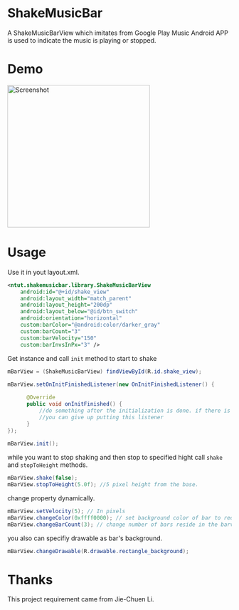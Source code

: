 ShakeMusicBar
=============

A ShakeMusicBarView which imitates from Google Play Music Android APP is used to indicate the music is playing or stopped. 

Demo
==
<img src="https://raw.github.com/zhang699/ShakeMusicBar/master/image/preview2.PNG" width="320" alt="Screenshot"/>


Usage
==
Use it in yout layout.xml.
```xml
<ntut.shakemusicbar.library.ShakeMusicBarView
    android:id="@+id/shake_view"
    android:layout_width="match_parent"
    android:layout_height="200dp"
    android:layout_below="@id/btn_switch"
    android:orientation="horizontal"
    custom:barColor="@android:color/darker_gray"
    custom:barCount="3"
    custom:barVelocity="150"
    custom:barInvsInPx="3" />
```

Get instance and call `init` method to start to shake
```java
mBarView = (ShakeMusicBarView) findViewById(R.id.shake_view);
	
mBarView.setOnInitFinishedListener(new OnInitFinishedListener() {

      @Override
      public void onInitFinished() {
          //do something after the initialization is done. if there is nothings to do, 
          //you can give up putting this listener
      }
});
		
mBarView.init();
```
while you want to stop shaking and then stop to specified hight
call `shake` and `stopToHeight` methods.

```java
mBarView.shake(false);
mBarView.stopToHeight(5.0f); //5 pixel height from the base.
```

change property dynamically.
```java
mBarView.setVelocity(5); // In pixels
mBarView.changeColor(0xffff0000); // set background color of bar to red
mBarView.changeBarCount(3); // change number of bars reside in the barview to 3
```

you also can specifiy drawable as bar's background.
```java
mBarView.changeDrawable(R.drawable.rectangle_background);
```


Thanks
==
This project requirement came from Jie-Chuen Li.
